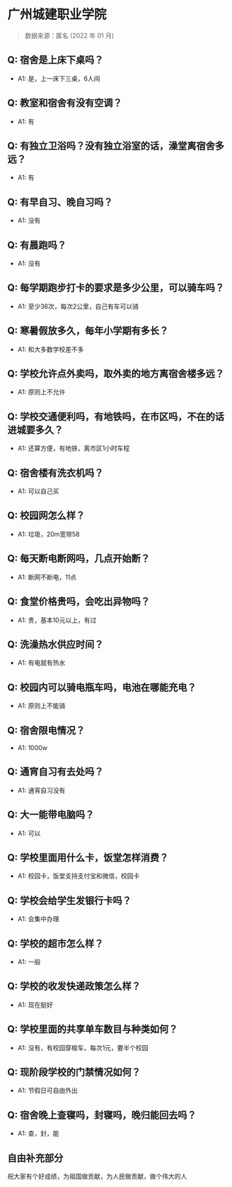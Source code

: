 # 广州城建职业学院

> 数据来源：匿名 (2022 年 01 月)

## Q: 宿舍是上床下桌吗？

- A1: 是，上一床下三桌，6人间

## Q: 教室和宿舍有没有空调？

- A1: 有

## Q: 有独立卫浴吗？没有独立浴室的话，澡堂离宿舍多远？

- A1: 有

## Q: 有早自习、晚自习吗？

- A1: 没有

## Q: 有晨跑吗？

- A1: 没有

## Q: 每学期跑步打卡的要求是多少公里，可以骑车吗？

- A1: 至少36次，每次2公里，自己有车可以骑

## Q: 寒暑假放多久，每年小学期有多长？

- A1: 和大多数学校差不多

## Q: 学校允许点外卖吗，取外卖的地方离宿舍楼多远？

- A1: 原则上不允许

## Q: 学校交通便利吗，有地铁吗，在市区吗，不在的话进城要多久？

- A1: 还算方便，有地铁，离市区1小时车程

## Q: 宿舍楼有洗衣机吗？

- A1: 可以自己买

## Q: 校园网怎么样？

- A1: 垃圾，20m宽带58

## Q: 每天断电断网吗，几点开始断？

- A1: 断网不断电，11点

## Q: 食堂价格贵吗，会吃出异物吗？

- A1: 贵，基本10元以上，有过

## Q: 洗澡热水供应时间？

- A1: 有电就有热水

## Q: 校园内可以骑电瓶车吗，电池在哪能充电？

- A1: 原则上不能骑

## Q: 宿舍限电情况？

- A1: 1000w

## Q: 通宵自习有去处吗？

- A1: 通宵自习没有

## Q: 大一能带电脑吗？

- A1: 可以

## Q: 学校里面用什么卡，饭堂怎样消费？

- A1: 校园卡，饭堂支持支付宝和微信，校园卡

## Q: 学校会给学生发银行卡吗？

- A1: 会集中办理

## Q: 学校的超市怎么样？

- A1: 一般

## Q: 学校的收发快递政策怎么样？

- A1: 现在挺好

## Q: 学校里面的共享单车数目与种类如何？

- A1: 没有，有校园穿梭车，每次1元，要半个校园

## Q: 现阶段学校的门禁情况如何？

- A1: 节假日可自由外出

## Q: 宿舍晚上查寝吗，封寝吗，晚归能回去吗？

- A1: 查，封，能

## 自由补充部分

祝大家有个好成绩，为祖国做贡献，为人民做贡献，做个伟大的人